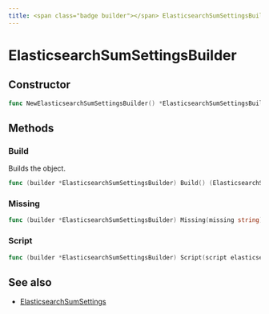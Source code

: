 ```yaml
---
title: <span class="badge builder"></span> ElasticsearchSumSettingsBuilder
---
```

# <span class="badge builder"></span> ElasticsearchSumSettingsBuilder

## Constructor

```go
func NewElasticsearchSumSettingsBuilder() *ElasticsearchSumSettingsBuilder
```
## Methods

### <span class="badge object-method"></span> Build

Builds the object.

```go
func (builder *ElasticsearchSumSettingsBuilder) Build() (ElasticsearchSumSettings, error)
```

### <span class="badge object-method"></span> Missing

```go
func (builder *ElasticsearchSumSettingsBuilder) Missing(missing string) *ElasticsearchSumSettingsBuilder
```

### <span class="badge object-method"></span> Script

```go
func (builder *ElasticsearchSumSettingsBuilder) Script(script elasticsearch.InlineScript) *ElasticsearchSumSettingsBuilder
```

## See also

 * <span class="badge object-type-struct"></span> [ElasticsearchSumSettings](./object-ElasticsearchSumSettings.md)
